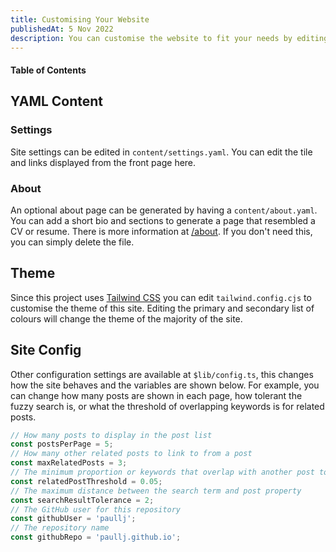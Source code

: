 ```yaml
---
title: Customising Your Website
publishedAt: 5 Nov 2022
description: You can customise the website to fit your needs by editing a few config files.
---
```


#### Table of Contents

## YAML Content
### Settings
Site settings can be edited in `content/settings.yaml`. You can edit the tile and links displayed from the front page here.

### About
An optional about page can be generated by having a `content/about.yaml`. You can add a short bio and sections to generate a page that resembled a CV or resume. There is more information at [/about](/about). If you don't need this, you can simply delete the file.

## Theme
Since this project uses [Tailwind CSS](https://tailwindcss.com/) you can edit  `tailwind.config.cjs` to customise the theme of this site. Editing the primary and secondary list of colours will change the theme of the majority of the site.

## Site Config
Other configuration settings are available at `$lib/config.ts`, this changes how the site behaves and the variables are shown below. For example, you can change how many posts are shown in each page, how tolerant the fuzzy search is, or what the threshold of overlapping keywords is for related posts.

```js
// How many posts to display in the post list
const postsPerPage = 5;
// How many other related posts to link to from a post
const maxRelatedPosts = 3;
// The minimum proportion or keywords that overlap with another post to be considered related
const relatedPostThreshold = 0.05;
// The maximum distance between the search term and post property
const searchResultTolerance = 2;
// The GitHub user for this repository
const githubUser = 'paullj';
// The repository name
const githubRepo = 'paullj.github.io';
```

